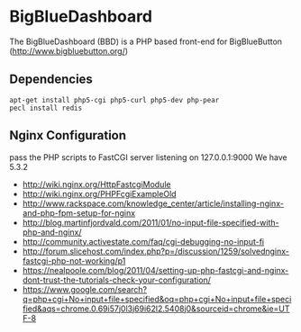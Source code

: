 # BigBlueDashboard

The BigBlueDashboard (BBD) is a PHP based front-end for BigBlueButton (http://www.bigbluebutton.org/)

## Dependencies

    apt-get install php5-cgi php5-curl php5-dev php-pear
    pecl install redis

## Nginx Configuration

pass the PHP scripts to FastCGI server listening on 127.0.0.1:9000
We have 5.3.2

* http://wiki.nginx.org/HttpFastcgiModule
* http://wiki.nginx.org/PHPFcgiExampleOld
* http://www.rackspace.com/knowledge_center/article/installing-nginx-and-php-fpm-setup-for-nginx
* http://blog.martinfjordvald.com/2011/01/no-input-file-specified-with-php-and-nginx/
* http://community.activestate.com/faq/cgi-debugging-no-input-fi
* http://forum.slicehost.com/index.php?p=/discussion/1259/solvednginx-fastcgi-php-not-working/p1
* https://nealpoole.com/blog/2011/04/setting-up-php-fastcgi-and-nginx-dont-trust-the-tutorials-check-your-configuration/
* https://www.google.com/search?q=php+cgi+No+input+file+specified&oq=php+cgi+No+input+file+specified&aqs=chrome.0.69i57j0l3j69i62l2.5408j0&sourceid=chrome&ie=UTF-8
